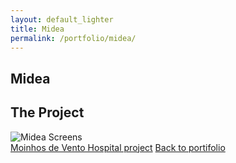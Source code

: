 ```yaml
---
layout: default_lighter
title: Midea
permalink: /portfolio/midea/
---
```


<main id="main">
	<section class="content conteiner-half">
		<div class="conteiner">
			<h1>Midea</h1>
			<!-- <p>Founded in 1968 in China, Midea, SPLIT largest manufacturer of air conditioners, is now one of the largest private companies in the world , with over 100,000 employees in several countries. In addition , it has a research and development area with more than 1,000 engineers.</p> -->
		</div>
	</section>
	<section class="content">
		<div class="conteiner">
			<h2>The Project</h2>
			<!-- <p><strong>Roles:</strong> UX Design and UI Design.</p> -->
			<div class="box alt">
				<div class="row 50% uniform">
					<div class="12u$"><span class="image fit"><img src="{{ site.url }}images/midea-project.jpg" alt="Midea Screens" /></span></div>
				</div>
			</div>
		</div>
	</section>
	<nav class="nav-footer">
		<a class="nav nav-footer-auxiliar" href="/portfolio/moinhos-de-vento-hospital/">Moinhos de Vento Hospital project</a>
		<a class="nav nav-footer-main" href="/portfolio//">Back to portifolio</a>
	</nav>
</main>
